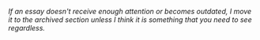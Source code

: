 *If an essay doesn't receive enough attention or becomes outdated, I move it to the archived section unless I think it is something that you need to see regardless.*
